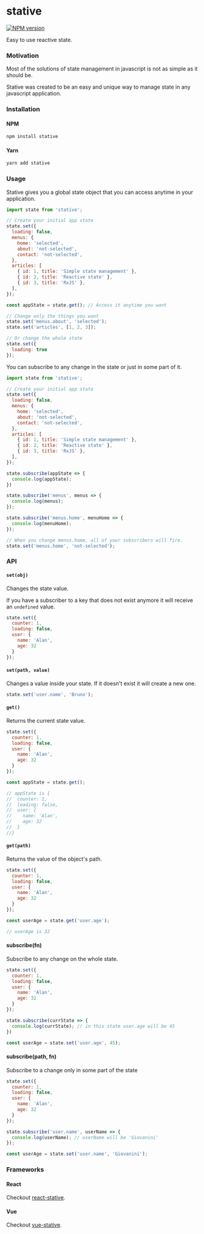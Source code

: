 # stative

[![NPM version](https://badge.fury.io/js/stative.svg)](http://badge.fury.io/js/stative)

Easy to use reactive state.

### Motivation

Most of the solutions of state management in javascript is not as simple as it should be.

Stative was created to be an easy and unique way to manage state in any javascript application.

### Installation

#### NPM

```bash
npm install stative
```

#### Yarn

```bash
yarn add stative
```

### Usage

Stative gives you a global state object that you can access anytime in your application.

```js
import state from 'stative';

// Create your initial app state
state.set({
  loading: false,
  menus: {
    home: 'selected',
    about: 'not-selected',
    contact: 'not-selected',
  },
  articles: [
    { id: 1, title: 'Simple state management' },
    { id: 2, title: 'Reactive state' },
    { id: 3, title: 'RxJS' },
  ],
});

const appState = state.get(); // Access it anytime you want

// Change only the things you want
state.set('menus.about', 'selected');
state.set('articles', [1, 2, 3]);

// Or change the whole state
state.set({
  loading: true
});
```

You can subscribe to any change in the state or just in some part of it.

```js
import state from 'stative';

// Create your initial app state
state.set({
  loading: false,
  menus: {
    home: 'selected',
    about: 'not-selected',
    contact: 'not-selected',
  },
  articles: [
    { id: 1, title: 'Simple state management' },
    { id: 2, title: 'Reactive state' },
    { id: 3, title: 'RxJS' },
  ],
});

state.subscribe(appState => {
  console.log(appState);
})

state.subscribe('menus', menus => {
  console.log(menus);
});

state.subscribe('menus.home', menuHome => {
  console.log(menuHome);
});

// When you change menus.home, all of your subscribers will fire.
state.set('menus.home', 'not-selected');
```

### API

#### `set(obj)`

Changes the state value.

If you have a subscriber to a key that does not exist anymore it will receive an `undefined` value.

```js
state.set({
  counter: 1,
  loading: false,
  user: {
    name: 'Alan',
    age: 32
  }
});
```

#### `set(path, value)`

Changes a value inside your state. If it doesn't exist it will create a new one.

```js
state.set('user.name', 'Bruno');
```

#### `get()`

Returns the current state value.

```js
state.set({
  counter: 1,
  loading: false,
  user: {
    name: 'Alan',
    age: 32
  }
});

const appState = state.get();

// appState is {
//  counter: 1,
//  loading: false,
//  user: {
//    name: 'Alan',
//    age: 32
//  }
//}
```

#### `get(path)`

Returns the value of the object's path.

```js
state.set({
  counter: 1,
  loading: false,
  user: {
    name: 'Alan',
    age: 32
  }
});

const userAge = state.get('user.age');

// userAge is 32
```

#### subscribe(fn)

Subscribe to any change on the whole state.

```js
state.set({
  counter: 1,
  loading: false,
  user: {
    name: 'Alan',
    age: 32
  }
});

state.subscribe(currState => {
  console.log(currState); // in this state user.age will be 45
})

const userAge = state.set('user.age', 45);
```

#### subscribe(path, fn)

Subscribe to a change only in some part of the state

```js
state.set({
  counter: 1,
  loading: false,
  user: {
    name: 'Alan',
    age: 32
  }
});

state.subscribe('user.name', userName => {
  console.log(userName); // userName will be 'Giovanini'
});

const userAge = state.set('user.name', 'Giovanini');
```

### Frameworks

#### React

Checkout [react-stative](https://github.com/stativejs/react-stative).

#### Vue
Checkout [vue-stative](https://github.com/stativejs/vue-stative).

